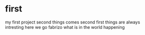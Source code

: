 # first
my first project
second things comes second
first things are always intresting
here we go fabrizo
what is in the world happening
